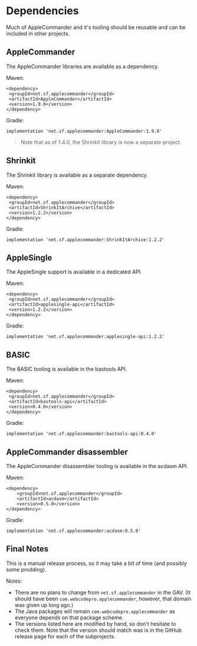 # Dependencies

Much of AppleCommander and it's tooling should be reusable and can be included in other projects.

## AppleCommander

The AppleCommander libraries are available as a dependency.

Maven:

```
<dependency>
 <groupId>net.sf.applecommander</groupId>
 <artifactId>AppleCommander</artifactId>
 <version>1.9.0</version>
</dependency>
```

Gradle:

```
implementation 'net.sf.applecommander:AppleCommander:1.9.0'
```

> Note that as of 1.4.0, the Shrinkit library is now a separate project.

## Shrinkit

The Shrinkit library is available as a separate dependency.

Maven:

```
<dependency>
 <groupId>net.sf.applecommander</groupId>
 <artifactId>ShrinkItArchive</artifactId>
 <version>1.2.2</version>
</dependency>
```

Gradle:

```
implementation 'net.sf.applecommander:ShrinkItArchive:1.2.2'
```

## AppleSingle 

The AppleSingle support is available in a dedicated API.

Maven:

```
<dependency>
 <groupId>net.sf.applecommander</groupId>
 <artifactId>applesingle-api</artifactId>
 <version>1.2.2</version>
</dependency>
```
Gradle:

```
implementation 'net.sf.applecommander:applesingle-api:1.2.2'
```

## BASIC 

The BASIC tooling is available in the bastools API.

Maven:

```
<dependency>
 <groupId>net.sf.applecommander</groupId>
 <artifactId>bastools-api</artifactId>
 <version>0.4.0</version>
</dependency>
```

Gradle:

```
implementation 'net.sf.applecommander:bastools-api:0.4.0'
```

## AppleCommander disassembler

The AppleCommander disassembler tooling is available in the acdasm API.

Maven:

```
<dependency>
    <groupId>net.sf.applecommander</groupId>
    <artifactId>acdasm</artifactId>
    <version>0.5.0</version>
</dependency>
```

Gradle:

```
implementation 'net.sf.applecommander:acdasm:0.5.0'
```

## Final Notes
This is a manual release process, so it may take a bit of time (and possibly some prodding).

Notes:

* There are no plans to change from `net.sf.applecommander` in the GAV. (It should have been `com.webcodepro.applecommander`, however, that domain was given up long ago.)
* The Java packages will remain `com.webcodepro.applecommander` as everyone depends on that package scheme.
* The versions listed here are modified by hand, so don't hesitate to check them. Note that the version should match was is in the GitHub release page for each of the subprojects.
